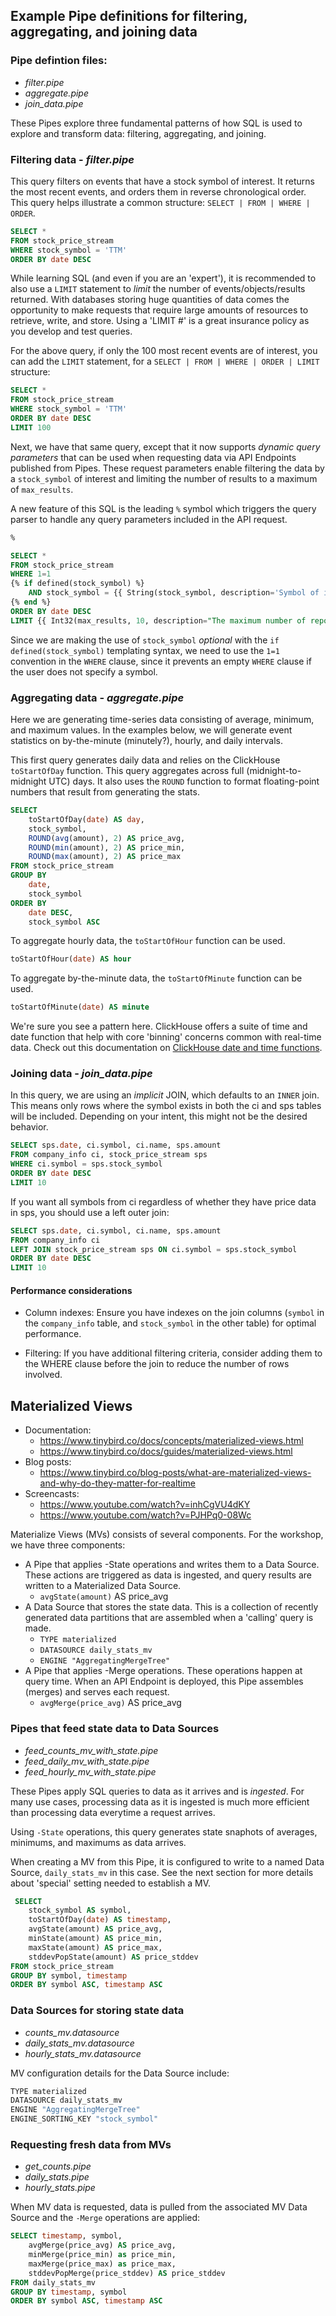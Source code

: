 ## Example Pipe definitions for filtering, aggregating, and joining data

### Pipe defintion files: 
+ *filter.pipe* 
+ *aggregate.pipe*
+ *join_data.pipe*

These Pipes explore three fundamental patterns of how SQL is used to explore and transform data: filtering, aggregating, and joining.

### Filtering data - *filter.pipe*

This query filters on events that have a stock symbol of interest. It returns the most recent events, and orders them in reverse chronological order. This query helps illustrate a common structure: `SELECT | FROM | WHERE | ORDER`. 

```sql
SELECT * 
FROM stock_price_stream
WHERE stock_symbol = 'TTM'
ORDER BY date DESC
```

While learning SQL (and even if you are an 'expert'), it is recommended to also use a `LIMIT` statement to *limit* the number of events/objects/results returned. With databases storing huge quantities of data comes the opportunity to make requests that require large amounts of resources to retrieve, write, and store. Using a 'LIMIT #' is a great insurance policy as you develop and test queries. 

For the above query, if only the 100 most recent events are of interest, you can add the `LIMIT` statement, for a `SELECT | FROM | WHERE | ORDER | LIMIT` structure:

```sql
SELECT * 
FROM stock_price_stream
WHERE stock_symbol = 'TTM'
ORDER BY date DESC
LIMIT 100
```

Next, we have that same query, except that it now supports *dynamic query parameters* that can be used when requesting data via API Endpoints published from Pipes. These request parameters enable filtering the data by a `stock_symbol` of interest and limiting the number of results to a maximum of `max_results`. 

A new feature of this SQL is the leading `%` symbol which triggers the query parser to handle any query parameters included in the API request. 

```sql
%

SELECT * 
FROM stock_price_stream
WHERE 1=1
{% if defined(stock_symbol) %}
    AND stock_symbol = {{ String(stock_symbol, description='Symbol of interest.') }}
{% end %}
ORDER BY date DESC
LIMIT {{ Int32(max_results, 10, description="The maximum number of reports to return per response.") }}
```
Since we are making the use of `stock_symbol` *optional* with the `if defined(stock_symbol)` templating syntax, we need to use the `1=1` convention in the `WHERE` clause, since it prevents an empty `WHERE` clause if the user does not specify a symbol. 

### Aggregating data - *aggregate.pipe*

Here we are generating time-series data consisting of average, minimum, and maximum values. In the examples below, we will generate event statistics on by-the-minute (minutely?), hourly, and daily intervals. 

This first query generates daily data and relies on the ClickHouse `toStartOfDay` function. This query aggregates across full (midnight-to-midnight UTC) days. It also uses the `ROUND` function to format floating-point numbers that result from generating the stats. 

```sql
SELECT
    toStartOfDay(date) AS day,
    stock_symbol,
    ROUND(avg(amount), 2) AS price_avg,
    ROUND(min(amount), 2) AS price_min,
    ROUND(max(amount), 2) AS price_max
FROM stock_price_stream
GROUP BY
    date,
    stock_symbol
ORDER BY
    date DESC,
    stock_symbol ASC    
```

To aggregate hourly data, the `toStartOfHour` function can be used. 

```sql
toStartOfHour(date) AS hour
```

To aggregate by-the-minute data, the `toStartOfMinute` function can be used. 

```sql
toStartOfMinute(date) AS minute
```

We're sure you see a pattern here. ClickHouse offers a suite of time and date function that help with core 'binning' concerns common with real-time data. Check out this documentation on [ClickHouse date and time functions](https://clickhouse.com/docs/en/sql-reference/functions/date-time-functions).

### Joining data - *join_data.pipe* 

In this query, we are using an *implicit* JOIN, which defaults to an `INNER` join. This means only rows where the symbol exists in both the ci and sps tables will be included. Depending on your intent, this might not be the desired behavior. 

```sql
SELECT sps.date, ci.symbol, ci.name, sps.amount 
FROM company_info ci, stock_price_stream sps
WHERE ci.symbol = sps.stock_symbol
ORDER BY date DESC
LIMIT 10
```

If you want all symbols from ci regardless of whether they have price data in sps, you should use a left outer join:

```sql
SELECT sps.date, ci.symbol, ci.name, sps.amount
FROM company_info ci
LEFT JOIN stock_price_stream sps ON ci.symbol = sps.stock_symbol
ORDER BY date DESC
LIMIT 10
```

#### Performance considerations

* Column indexes: Ensure you have indexes on the join columns (`symbol` in the `company_info` table, and `stock_symbol` in the other table) for optimal performance.

* Filtering: If you have additional filtering criteria, consider adding them to the WHERE clause before the join to reduce the number of rows involved.

## Materialized Views

* Documentation:
  + https://www.tinybird.co/docs/concepts/materialized-views.html
  + https://www.tinybird.co/docs/guides/materialized-views.html
* Blog posts:
  + https://www.tinybird.co/blog-posts/what-are-materialized-views-and-why-do-they-matter-for-realtime
* Screencasts:
  + https://www.youtube.com/watch?v=inhCgVU4dKY
  + https://www.youtube.com/watch?v=PJHPq0-08Wc

Materialize Views (MVs) consists of several components. For the workshop, we have three components:

* A Pipe that applies -State operations and writes them to a Data Source. These actions are triggered as data is ingested, and query results are written to a Materialized Data Source.  
  * `avgState(amount)` AS price_avg
* A Data Source that stores the state data. This is a collection of recently generated data partitions that are assembled when a 'calling' query is made.
  * `TYPE materialized`
  * `DATASOURCE daily_stats_mv`
  * `ENGINE "AggregatingMergeTree"`
* A Pipe that applies -Merge operations. These operations happen at query time. When an API Endpoint is deployed, this Pipe assembles (merges) and serves each request. 
  * `avgMerge(price_avg)` AS price_avg 



### Pipes that feed state data to Data Sources
+ *feed_counts_mv_with_state.pipe* 
+ *feed_daily_mv_with_state.pipe* 
+ *feed_hourly_mv_with_state.pipe* 

These Pipes apply SQL queries to data as it arrives and is *ingested*. For many use cases, processing data as it is ingested is much more efficient than processing data everytime a request arrives.  

Using `-State` operations, this query generates state snaphots of averages, minimums, and maximums as data arrives. 

When creating a MV from this Pipe, it is configured to write to a named Data Source, `daily_stats_mv` in this case. See the next section for more details about 'special' setting needed to establish a MV. 

```sql
 SELECT
    stock_symbol AS symbol,
    toStartOfDay(date) AS timestamp,
    avgState(amount) AS price_avg,
    minState(amount) AS price_min,
    maxState(amount) AS price_max,
    stddevPopState(amount) AS price_stddev
FROM stock_price_stream
GROUP BY symbol, timestamp
ORDER BY symbol ASC, timestamp ASC
```
### Data Sources for storing state data

+ *counts_mv.datasource* 
+ *daily_stats_mv.datasource* 
+ *hourly_stats_mv.datasource* 

MV configuration details for the Data Source include:

```bash
TYPE materialized
DATASOURCE daily_stats_mv
ENGINE "AggregatingMergeTree"
ENGINE_SORTING_KEY "stock_symbol"
```
### Requesting fresh data from MVs

+ *get_counts.pipe* 
+ *daily_stats.pipe* 
+ *hourly_stats.pipe* 

When MV data is requested, data is pulled from the associated MV Data Source and the `-Merge` operations are applied: 

```sql
SELECT timestamp, symbol, 
    avgMerge(price_avg) AS price_avg,
    minMerge(price_min) as price_min,
    maxMerge(price_max) as price_max,
    stddevPopMerge(price_stddev) AS price_stddev
FROM daily_stats_mv
GROUP BY timestamp, symbol
ORDER BY symbol ASC, timestamp ASC
```
